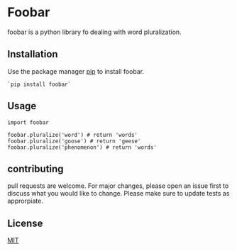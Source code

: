 # **Foobar**
foobar is a python library fo dealing with word pluralization.
## Installation
Use the package manager [pip]() to install foobar.
 
    `pip install foobar`
## Usage
```
import foobar
    
foobar.pluralize('word') # return 'words'
foobar.pluralize('goose') # return 'geese'
foobar.pluralize('phenomenon') # return 'words'
```
## contributing 
pull requests are welcome. For major changes, please open an issue first to discuss what you would like to change.
Please make sure to update tests as approrpiate.
## License
[MIT](https://www.mit.edu/)

